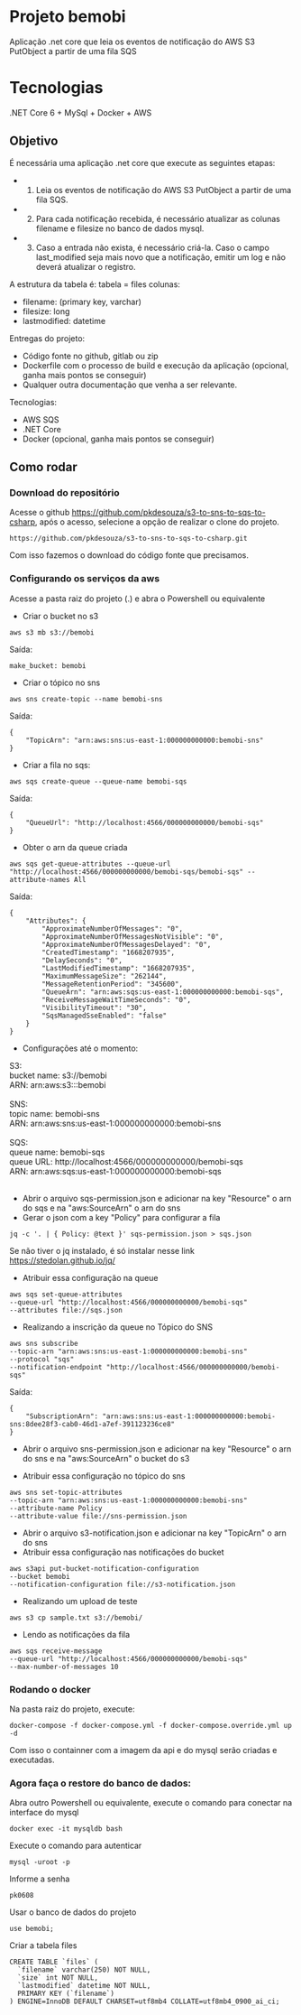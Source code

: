 # Projeto bemobi
Aplicação .net core que leia os eventos de notificação do AWS S3 PutObject a partir de uma fila SQS

# Tecnologias
.NET Core 6 + MySql + Docker + AWS 

## Objetivo
É necessária uma aplicação .net core que execute as seguintes etapas: <br>
* 1. Leia os eventos de notificação do AWS S3 PutObject a partir de uma fila SQS. 
* 2. Para cada notificação recebida, é necessário atualizar as colunas filename e filesize no banco de dados mysql. 
* 3. Caso a entrada não exista, é necessário criá-la. Caso o campo last_modified seja mais novo que a notificação, emitir um log e não deverá atualizar o registro.

A estrutura da tabela é:
tabela = files
colunas:
- filename: (primary key, varchar)
- filesize: long
- lastmodified: datetime

Entregas do projeto:
- Código fonte no github, gitlab ou zip
- Dockerfile com o processo de build e execução da aplicação (opcional, ganha mais pontos se conseguir)
- Qualquer outra documentação que venha a ser relevante.

Tecnologias:
- AWS SQS
- .NET Core
- Docker (opcional, ganha mais pontos se conseguir)

## Como rodar

### Download do repositório
Acesse o github https://github.com/pkdesouza/s3-to-sns-to-sqs-to-csharp, após o acesso, selecione a opção de realizar o clone do projeto.
```
https://github.com/pkdesouza/s3-to-sns-to-sqs-to-csharp.git
```

Com isso fazemos o download do código fonte que precisamos.

### Configurando os serviços da aws 

Acesse a pasta raiz do projeto (.) e abra o Powershell ou equivalente <br>

* Criar o bucket no s3
```
aws s3 mb s3://bemobi
```
Saída:
```
make_bucket: bemobi
```

* Criar o tópico no sns
```
aws sns create-topic --name bemobi-sns
```
Saída:
```
{
    "TopicArn": "arn:aws:sns:us-east-1:000000000000:bemobi-sns"
}
```

* Criar a fila no sqs:
```
aws sqs create-queue --queue-name bemobi-sqs
```
Saída:
```
{
    "QueueUrl": "http://localhost:4566/000000000000/bemobi-sqs"
}
```
* Obter o arn da queue criada
```
aws sqs get-queue-attributes --queue-url "http://localhost:4566/000000000000/bemobi-sqs/bemobi-sqs" --attribute-names All
```
Saída:
```
{
    "Attributes": {
        "ApproximateNumberOfMessages": "0",
        "ApproximateNumberOfMessagesNotVisible": "0",
        "ApproximateNumberOfMessagesDelayed": "0",
        "CreatedTimestamp": "1668207935",
        "DelaySeconds": "0",
        "LastModifiedTimestamp": "1668207935",
        "MaximumMessageSize": "262144",
        "MessageRetentionPeriod": "345600",
        "QueueArn": "arn:aws:sqs:us-east-1:000000000000:bemobi-sqs",
        "ReceiveMessageWaitTimeSeconds": "0",
        "VisibilityTimeout": "30",
        "SqsManagedSseEnabled": "false"
    }
}
```

* Configurações até o momento:

S3:
<br>
bucket name: s3://bemobi
<br>
ARN: arn:aws:s3:::bemobi
<br>
<br>
SNS:
<br>
topic name: bemobi-sns
<br>
ARN: arn:aws:sns:us-east-1:000000000000:bemobi-sns
<br>
<br>
SQS:
<br>
queue name: bemobi-sqs
<br>
queue URL: http://localhost:4566/000000000000/bemobi-sqs
<br>
ARN: arn:aws:sqs:us-east-1:000000000000:bemobi-sqs
<br>
<br>

* Abrir o arquivo sqs-permission.json e adicionar na key "Resource" o arn do sqs e na "aws:SourceArn" o arn do sns 
* Gerar o json com a key "Policy" para configurar a fila 
```
jq -c '. | { Policy: @text }' sqs-permission.json > sqs.json
```
Se não tiver o jq instalado, é só instalar nesse link https://stedolan.github.io/jq/

* Atribuir essa configuração na queue 
```
aws sqs set-queue-attributes 
--queue-url "http://localhost:4566/000000000000/bemobi-sqs" 
--attributes file://sqs.json
```
* Realizando a inscrição da queue no Tópico do SNS
```
aws sns subscribe 
--topic-arn "arn:aws:sns:us-east-1:000000000000:bemobi-sns" 
--protocol "sqs" 
--notification-endpoint "http://localhost:4566/000000000000/bemobi-sqs"
```
Saída:
```
{
    "SubscriptionArn": "arn:aws:sns:us-east-1:000000000000:bemobi-sns:8dee28f3-cab0-46d1-a7ef-391123236ce8"
}
```
* Abrir o arquivo sns-permission.json e adicionar na key "Resource" o arn do sns e na "aws:SourceArn" o bucket do s3

* Atribuir essa configuração no tópico do sns 

```
aws sns set-topic-attributes 
--topic-arn "arn:aws:sns:us-east-1:000000000000:bemobi-sns" 
--attribute-name Policy 
--attribute-value file://sns-permission.json
```
* Abrir o arquivo s3-notification.json e adicionar na key "TopicArn" o arn do sns
* Atribuir essa configuração nas notificações do bucket
```
aws s3api put-bucket-notification-configuration 
--bucket bemobi
--notification-configuration file://s3-notification.json
```

* Realizando um upload de teste
```
aws s3 cp sample.txt s3://bemobi/
```

* Lendo as notificações da fila
```
aws sqs receive-message 
--queue-url "http://localhost:4566/000000000000/bemobi-sqs" 
--max-number-of-messages 10
```

### Rodando o docker
Na pasta raiz do projeto, execute:

```
docker-compose -f docker-compose.yml -f docker-compose.override.yml up -d
```

Com isso o containner com a imagem da api e do mysql serão criadas e executadas.


### Agora faça o restore do banco de dados:

Abra outro Powershell ou equivalente, execute o comando para conectar na interface do mysql

```
docker exec -it mysqldb bash
```
Execute o comando para autenticar
```
mysql -uroot -p
```
Informe a senha
```
pk0608
```
Usar o banco de dados do projeto
```
use bemobi;
```
Criar a tabela files
```
CREATE TABLE `files` (
  `filename` varchar(250) NOT NULL,
  `size` int NOT NULL,
  `lastmodified` datetime NOT NULL,
  PRIMARY KEY (`filename`)
) ENGINE=InnoDB DEFAULT CHARSET=utf8mb4 COLLATE=utf8mb4_0900_ai_ci;
```